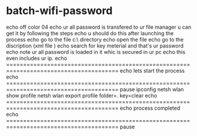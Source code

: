# batch-wifi-password
echo off 
color 04
echo ur all password is transfered to ur file manager u can get it by following the steps 
echo u should do this after launching the process 
echo go to the file c:\ directory
echo open the file  echo go to the discription (xml file ) 
echo search for key meterial and that's ur password 
echo note ur all password is loaded in it whic is secured in ur pc 
echo this even includes ur ip. 
echo ======================================================================================= 
echo lets start the process 
echo ======================================================================================= 
pause 
ipconfig 
netsh wlan show profile
netsh wlan export profile folder=. key=clear
echo ======================================================================================= 
echo process completed 
echo ======================================================================================= 
pause
